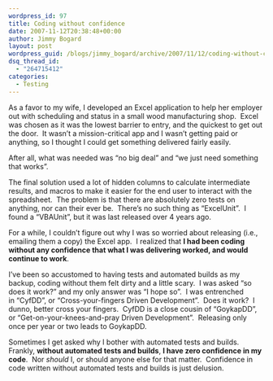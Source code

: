 ```yaml
---
wordpress_id: 97
title: Coding without confidence
date: 2007-11-12T20:38:48+00:00
author: Jimmy Bogard
layout: post
wordpress_guid: /blogs/jimmy_bogard/archive/2007/11/12/coding-without-confidence.aspx
dsq_thread_id:
  - "264715412"
categories:
  - Testing
---
```

As a favor to my wife, I developed an Excel application to help her employer out with scheduling and status in a small wood manufacturing shop.&nbsp; Excel was chosen as it was the lowest barrier to entry, and the quickest to get out the door.&nbsp; It wasn&#8217;t a mission-critical app and I wasn&#8217;t getting paid or anything, so I thought I could get something delivered fairly easily.

After all, what was needed was &#8220;no big deal&#8221; and &#8220;we just need something that works&#8221;.

The final solution used a lot of hidden columns to calculate intermediate results, and macros to make it easier for the end user to interact with the spreadsheet.&nbsp; The problem is that there are absolutely zero tests on anything, nor can their ever be.&nbsp; There&#8217;s no such thing as &#8220;ExcelUnit&#8221;.&nbsp; I found a &#8220;VBAUnit&#8221;, but it was last released over 4 years ago.

For a while, I couldn&#8217;t figure out why I was so worried about releasing (i.e., emailing them a copy) the Excel app.&nbsp; I realized that **I had been coding without any&nbsp;confidence that what I was delivering worked, and would continue to work**.

I&#8217;ve been so accustomed to having tests and automated builds as my backup, coding without them felt dirty and a little scary.&nbsp;&nbsp;I was asked &#8220;so does it work?&#8221;&nbsp;and my only answer was &#8220;I hope so&#8221;.&nbsp;&nbsp;I was entrenched in&nbsp;&#8220;CyfDD&#8221;, or &#8220;Cross-your-fingers Driven Development&#8221;.&nbsp; Does it work?&nbsp; I dunno, better cross your fingers.&nbsp; CyfDD is a close cousin of &#8220;GoykapDD&#8221;, or &#8220;Get-on-your-knees-and-pray Driven Development&#8221;.&nbsp; Releasing only once per year or two leads to GoykapDD.

Sometimes I get asked why I bother with automated tests and builds.&nbsp; Frankly, **without automated tests and builds**, **I have zero confidence in my code**.&nbsp; Nor _should_ I, or should&nbsp;anyone else for that matter.&nbsp; Confidence in code written without automated tests and builds is just delusion.